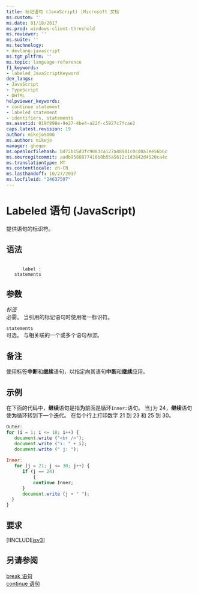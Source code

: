 ```yaml
---
title: 标记语句 (JavaScript) |Microsoft 文档
ms.custom: ''
ms.date: 01/18/2017
ms.prod: windows-client-threshold
ms.reviewer: ''
ms.suite: ''
ms.technology:
- devlang-javascript
ms.tgt_pltfrm: ''
ms.topic: language-reference
f1_keywords:
- labeled_JavaScriptKeyword
dev_langs:
- JavaScript
- TypeScript
- DHTML
helpviewer_keywords:
- continue statement
- labeled statement
- identifiers, statements
ms.assetid: 019f898e-9e27-4be4-a22f-c5927c7fcae2
caps.latest.revision: 19
author: mikejo5000
ms.author: mikejo
manager: ghogen
ms.openlocfilehash: bd72b15d3fc9083ca127a48981c0cd0a7ee56b6c
ms.sourcegitcommit: aadb9588877418b8b55a5612c1d3842d4520ca4c
ms.translationtype: MT
ms.contentlocale: zh-CN
ms.lasthandoff: 10/27/2017
ms.locfileid: "24637597"
---
```

# <a name="labeled-statement-javascript"></a>Labeled 语句 (JavaScript)
提供语句的标识符。  
  
## <a name="syntax"></a>语法  
  
```  
  
      label :  
   statements   
```  
  
## <a name="parameters"></a>参数  
 *标签*  
 必需。 当引用的标记语句时使用唯一标识符。  
  
 `statements`  
 可选。 与相关联的一个或多个语句*标签*。  
  
## <a name="remarks"></a>备注  
 使用标签**中断**和**继续**语句，以指定向其语句**中断**和**继续**应用。  
  
## <a name="example"></a>示例  
 在下面的代码中，**继续**语句是指**为**前面是循环`Inner:`语句。 当`j`为 24，**继续**语句使**为**循环转到下一个迭代。 在每个行上打印数字 21 到 23 和 25 到 30。  
  
```JavaScript  
Outer:  
for (i = 1; i <= 10; i++) {  
   document.write ("<br />");  
   document.write ("i: " + i);  
   document.write (" j: ");  
  
Inner:  
   for (j = 21; j <= 30; j++) {  
      if (j == 24)  
          {  
          continue Inner;  
      }  
      document.write (j + " ");  
  }  
}  
```  
  
## <a name="requirements"></a>要求  
 [!INCLUDE[jsv3](../../javascript/reference/includes/jsv3-md.md)]  
  
## <a name="see-also"></a>另请参阅  
 [break 语句](../../javascript/reference/break-statement-javascript.md)   
 [continue 语句](../../javascript/reference/continue-statement-javascript.md)